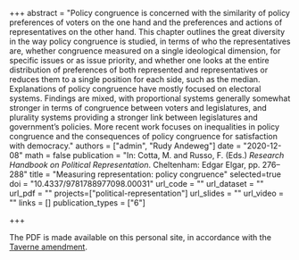 +++
abstract = "Policy congruence is concerned with the similarity of policy preferences of voters on the one hand and the preferences and actions of representatives on the other hand. This chapter outlines the great diversity in the way policy congruence is studied, in terms of who the representatives are, whether congruence measured on a single ideological dimension, for specific issues or as issue priority, and whether one looks at the entire distribution of preferences of both represented and representatives or reduces them to a single position for each side, such as the median. Explanations of policy congruence have mostly focused on electoral systems. Findings are mixed, with proportional systems generally somewhat stronger in terms of congruence between voters and legislatures, and plurality systems providing a stronger link between legislatures and government’s policies. More recent work focuses on inequalities in policy congruence and the consequences of policy congruence for satisfaction with democracy."
authors = ["admin", "Rudy Andeweg"]
date = "2020-12-08"
math = false
publication = "In: Cotta, M. and Russo, F. (Eds.) *Research Handbook on Political Representation*. Cheltenham: Edgar Elgar, pp. 276–288"
title = "Measuring representation: policy congruence"
selected=true
doi = "10.4337/9781788977098.00031"
url_code = ""
url_dataset = ""
url_pdf = ""
projects=["political-representation"]
url_slides = ""
url_video = ""
links = []
publication_types = ["6"]

+++

The PDF is made available on this personal site, in accordance with the [Taverne amendment](https://scholarlypublications.universiteitleiden.nl/handle/1887/license:4).
